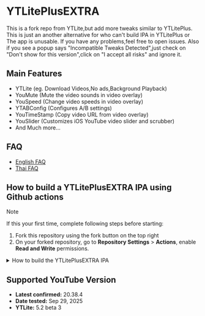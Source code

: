 # YTLitePlusEXTRA
This is a fork repo from YTLite,but add more tweaks similar to YTLitePlus.
This is just an another alternative for who can't build IPA in YTLitePlus or The app is unusable.
If you have any problems,feel free to open issues.
Also if you see a popup says "Incompatible Tweaks Detected",just check on "Don't show for this version",click on "I accept all risks" and ignore it.

## Main Features
- YTLite (eg. Download Videos,No ads,Background Playback)
- YouMute (Mute the video sounds in video overlay)
- YouSpeed (Change video speeds in video overlay)
- YTABConfig (Configures A/B settings)
- YouTimeStamp (Copy video URL from video overlay)
- YouSlider (Customizes iOS YouTube video slider and scrubber)
- And Much more...

## FAQ
- [English FAQ](FAQs/FAQ_EN.md)
- [Thai FAQ](FAQs/FAQ_TH.md)

## How to build a YTLitePlusEXTRA IPA using Github actions
> [!NOTE]
> If this your first time, complete following steps before starting:
>
> 1. Fork this repository using the fork button on the top right
> 2. On your forked repository, go to **Repository Settings** > **Actions**, enable **Read and Write** permissions.

<details>
  <summary>How to build the YTLitePlusEXTRA IPA</summary>
  <ol>
    <li>Click on <strong>Sync fork</strong>, and if your branch is out-of-date, click on <strong>Update branch</strong>.</li>
    <li>Navigate to the <strong>Actions tab</strong> in your forked repository and select <strong>Build YTLitePlusEXTRA IPA.</strong></li>
    <li>Click the <strong>Run workflow</strong> button located on the right side.</li>
    <li>Prepare a decrypted .ipa file <em>(I cannot provide this due to legal reasons)</em>, then upload it to a file provider (e.g., filebin.net, filemail.com, or Dropbox is recommended). Paste the URL of the decrypted IPA file in the provided field.</li>
    <li><strong>NOTE:</strong> Make sure to provide a direct download link to the file, not a link to a webpage. Otherwise, the process will fail.</li>
    <li>Enter the tweak version from the releases (the latest release is selected by default). You can also change the BundleID and Display Name if desired.</li>
    <li>Make sure all inputs are correct, then click <strong>Run workflow</strong> to start the process.</li>
    <li>Wait for the build to finish. You can download the YTLitePlusEXTRA IPA from the releases section of your forked repo. (If you can't find the releases section, go to your forked repo and add /releases to the URL, i.e., github.com/yourusername/YTLitePlusEXTRA/releases.)</li>
  </ol>
</details>

## Supported YouTube Version
<ul>
   <li><strong>Latest confirmed:</strong> 20.38.4</li>
   <li><strong>Date tested:</strong> Sep 29, 2025</li>
   <li><strong>YTLite:</strong> 5.2 beta 3</li>
</ul>

